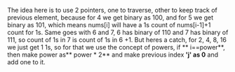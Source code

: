 The idea here is to use 2 pointers, one to traverse, other to keep track of previous element, because for 4 we get binary as 100, and for 5 we get binary as 101, which means nums[i] will have a 1s count of nums[i-1]+1 count for 1s. Same goes with 6 and 7, 6 has binary of 110 and 7 has binary of 111, so count of 1s in 7 is count of 1s in 6 +1.
​
But heres a catch, for 2, 4, 8, 16 we just get 1 1s, so for that we use the concept of powers, if ** i==power**, then make power as** power * 2** and make previous index **'j' as 0** and add one to it.
​
​
​
​